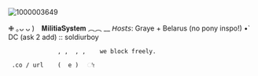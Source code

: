 ![1000003649](https://github.com/user-attachments/assets/a40c5a4f-f515-4467-b7ee-509489ea8758)

 ✙ ｡ᴗ ᴗ )⠀ 𝐌𝐢𝐥𝐢𝐭𝐢𝐚𝐒𝐲𝐬𝐭𝐞𝐦   ︵︵ 
__ 𝘏𝘰𝘴𝘵𝘴: Graye + Belarus    (no pony inspo!) 
  •̀  DC (ask 2 add) :: soldiurboy


                  , ,  , ,    we block freely. 

     .co / url    (  e )⠀⠀ೀ
<!--
**LITTLE-SOLDIER-BOY/LITTLE-SOLDIER-BOY** is a ✨ _special_ ✨ repository because its `README.md` (this file) appears on your GitHub profile.

Here are some ideas to get you started:

- 🔭 I’m currently working on ...
- 🌱 I’m currently learning ...
- 👯 I’m looking to collaborate on ...
- 🤔 I’m looking for help with ...
- 💬 Ask me about ...
- 📫 How to reach me: ...
- 😄 Pronouns: ...
- ⚡ Fun fact: ...
-->
